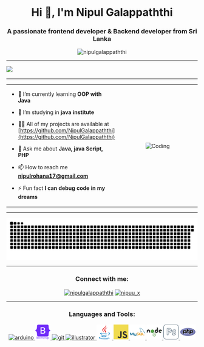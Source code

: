 <h1 align="center">Hi 👋, I'm Nipul Galappaththi</h1>
<h3 align="center">A passionate frontend developer & Backend developer from Sri Lanka</h3>



<p align="center"> <img src="https://komarev.com/ghpvc/?username=nipulgalappaththi&label=Profile%20views&color=0e75b6&style=flat" alt="nipulgalappaththi" /> </p>

---

![](https://github.com/halfrost/halfrost/blob/master/icons/header_.png)



---

<table align="center">
<tr border="none">
<td width="50%" align="left">
  
- 🔭 I’m currently learning **OOP with Java**

- 🌱 I’m studying in **java institute**

- 👨‍💻 All of my projects are available at [https://github.com/NipulGalappaththi](https://github.com/NipulGalappaththi)

- 💬 Ask me about **Java, java Script, PHP**

- 📫 How to reach me **nipulrohana17@gmail.com**

- ⚡ Fun fact **I can debug code in my dreams**

</td>
<td width="50%" align="center">

  <img align="center" alt="Coding" width="450" src="https://repository-images.githubusercontent.com/588181932/e36ec678-7984-4cdd-8e4c-a3932772ff8e">

  
  </td>
</tr>
</table>

---

![snake gif](https://github.com/TekyaygilFethi/TekyaygilFethi/blob/output/github-contribution-grid-snake.svg)

---

<h3 align="center">Connect with me:</h3>
<p align="center">
<a href="https://fb.com/nipulgalappaththi" target="blank"><img align="center" src="https://raw.githubusercontent.com/rahuldkjain/github-profile-readme-generator/master/src/images/icons/Social/facebook.svg" alt="nipulgalappaththi" height="30" width="40" /></a>
<a href="https://instagram.com/nipuu_x" target="blank"><img align="center" src="https://raw.githubusercontent.com/rahuldkjain/github-profile-readme-generator/master/src/images/icons/Social/instagram.svg" alt="nipuu_x" height="30" width="40" /></a>
</p>

---

<h3 align="center">Languages and Tools:</h3>
<p align="center"> <a href="https://www.arduino.cc/" target="_blank" rel="noreferrer"> <img src="https://cdn.worldvectorlogo.com/logos/arduino-1.svg" alt="arduino" width="40" height="40"/> </a> <a href="https://getbootstrap.com" target="_blank" rel="noreferrer"> <img src="https://raw.githubusercontent.com/devicons/devicon/master/icons/bootstrap/bootstrap-plain-wordmark.svg" alt="bootstrap" width="40" height="40"/> </a> <a href="https://git-scm.com/" target="_blank" rel="noreferrer"> <img src="https://www.vectorlogo.zone/logos/git-scm/git-scm-icon.svg" alt="git" width="40" height="40"/> </a> <a href="https://www.adobe.com/in/products/illustrator.html" target="_blank" rel="noreferrer"> <img src="https://www.vectorlogo.zone/logos/adobe_illustrator/adobe_illustrator-icon.svg" alt="illustrator" width="40" height="40"/> </a> <a href="https://www.java.com" target="_blank" rel="noreferrer"> <img src="https://raw.githubusercontent.com/devicons/devicon/master/icons/java/java-original.svg" alt="java" width="40" height="40"/> </a> <a href="https://developer.mozilla.org/en-US/docs/Web/JavaScript" target="_blank" rel="noreferrer"> <img src="https://raw.githubusercontent.com/devicons/devicon/master/icons/javascript/javascript-original.svg" alt="javascript" width="40" height="40"/> </a> <a href="https://www.mysql.com/" target="_blank" rel="noreferrer"> <img src="https://raw.githubusercontent.com/devicons/devicon/master/icons/mysql/mysql-original-wordmark.svg" alt="mysql" width="40" height="40"/> </a> <a href="https://nodejs.org" target="_blank" rel="noreferrer"> <img src="https://raw.githubusercontent.com/devicons/devicon/master/icons/nodejs/nodejs-original-wordmark.svg" alt="nodejs" width="40" height="40"/> </a> <a href="https://www.photoshop.com/en" target="_blank" rel="noreferrer"> <img src="https://raw.githubusercontent.com/devicons/devicon/master/icons/photoshop/photoshop-line.svg" alt="photoshop" width="40" height="40"/> </a> <a href="https://www.php.net" target="_blank" rel="noreferrer"> <img src="https://raw.githubusercontent.com/devicons/devicon/master/icons/php/php-original.svg" alt="php" width="40" height="40"/> </a> </p>

